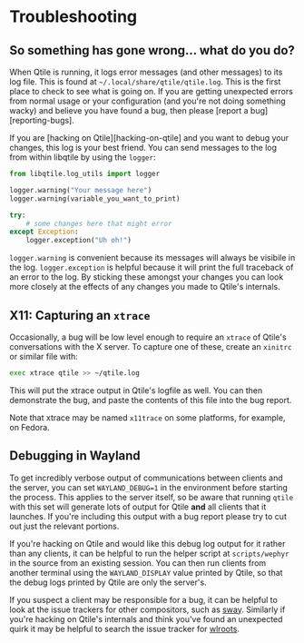 # Troubleshooting

## So something has gone wrong... what do you do?

When Qtile is running, it logs error messages (and other messages) to its log
file. This is found at `~/.local/share/qtile/qtile.log`. This is the first
place to check to see what is going on. If you are getting unexpected errors
from normal usage or your configuration (and you're not doing something wacky)
and believe you have found a bug, then please [report a bug][reporting-bugs].

If you are [hacking on Qtile][hacking-on-qtile] and you want to debug your
changes, this log is your best friend. You can send messages to the log from
within libqtile by using the `logger`:

```python
from libqtile.log_utils import logger

logger.warning("Your message here")
logger.warning(variable_you_want_to_print)

try:
    # some changes here that might error
except Exception:
    logger.exception("Uh oh!")
```

`logger.warning` is convenient because its messages will always be visibile
in the log. `logger.exception` is helpful because it will print the full
traceback of an error to the log. By sticking these amongst your changes you
can look more closely at the effects of any changes you made to Qtile's
internals.

## X11: Capturing an `xtrace`

Occasionally, a bug will be low level enough to require an `xtrace` of
Qtile's conversations with the X server. To capture one of these, create an
`xinitrc` or similar file with:

```bash
exec xtrace qtile >> ~/qtile.log
```

This will put the xtrace output in Qtile's logfile as well. You can then
demonstrate the bug, and paste the contents of this file into the bug report.

Note that xtrace may be named `x11trace` on some platforms, for example, on Fedora.

## Debugging in Wayland

To get incredibly verbose output of communications between clients and the
server, you can set `WAYLAND_DEBUG=1` in the environment before starting the
process. This applies to the server itself, so be aware that running `qtile`
with this set will generate lots of output for Qtile **and** all clients that
it launches. If you're including this output with a bug report please try to
cut out just the relevant portions.

If you're hacking on Qtile and would like this debug log output for it rather
than any clients, it can be helpful to run the helper script at
`scripts/wephyr` in the source from an existing session. You can then run
clients from another terminal using the `WAYLAND_DISPLAY` value printed by
Qtile, so that the debug logs printed by Qtile are only the server's.

If you suspect a client may be responsible for a bug, it can be helpful to look
at the issue trackers for other compositors, such as
[sway](https://github.com/swaywm/sway/issues). Similarly if you're hacking on
Qtile's internals and think you've found an unexpected quirk it may be helpful
to search the issue tracker for
[wlroots](https://gitlab.freedesktop.org/wlroots/wlroots/-/issues).
